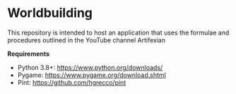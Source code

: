 # Worldbuilding

This repository is intended to host an application that uses the formulae and procedures outlined in the YouTube channel Artifexian

**Requirements**
* Python 3.8+: https://www.python.org/downloads/ 
* Pygame: https://www.pygame.org/download.shtml
* Pint: https://github.com/hgrecco/pint
